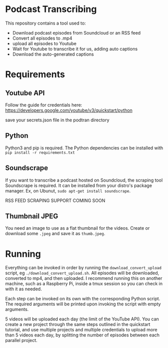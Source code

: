 # Podcast Transcribing
This repository contains a tool used to:
  - Download podcast episodes from Soundcloud or an RSS feed
  - Convert all episodes to .mp4
  - upload all episodes to Youtube
  - Wait for Youtube to transcribe it for us, adding auto captions
  - Download the auto-generated captions

# Requirements
## Youtube API
Follow the guide for credentials here: https://developers.google.com/youtube/v3/quickstart/python

save your secrets.json file in the podtran directory

## Python
Python3 and pip is required. The Python dependencies can be installed with `pip install -r requirements.txt`

## Soundscrape
If you want to transcribe a podcast hosted on Soundcloud, the scraping tool Soundscrape is required. It can be installed from your distro's package manager. Ex, on Ubunut, `sudo apt-get install soundscrape`.

RSS FEED SCRAPING SUPPORT COMING SOON

## Thumbnail JPEG
You need an image to use as a flat thumbnail for the videos. Create or download some `.jpeg` and save it as `thumb.jpeg`.

# Running
Everything can be invoked in order by running the `download_convert_upload` script, eg `./download_convert_upload.sh`. All episodes will be downloaded, converted to mp4, and then uploaded. I recommend running this on another machine, such as a Raspberry Pi, inside a tmux session so you can check in with it as needed. 

Each step can be invoked on its own with the corresponding Python script. The required arguments will be printed upon invoking the script with empty arguments.

5 videos will be uploaded each day (the limit of the YouTube API). You can create a new project through the same steps outlined in the quickstart tutorial, and use multiple projects and multiple credentials to upload more than 5 videos each day, by splitting the number of episodes between each parallel project.
